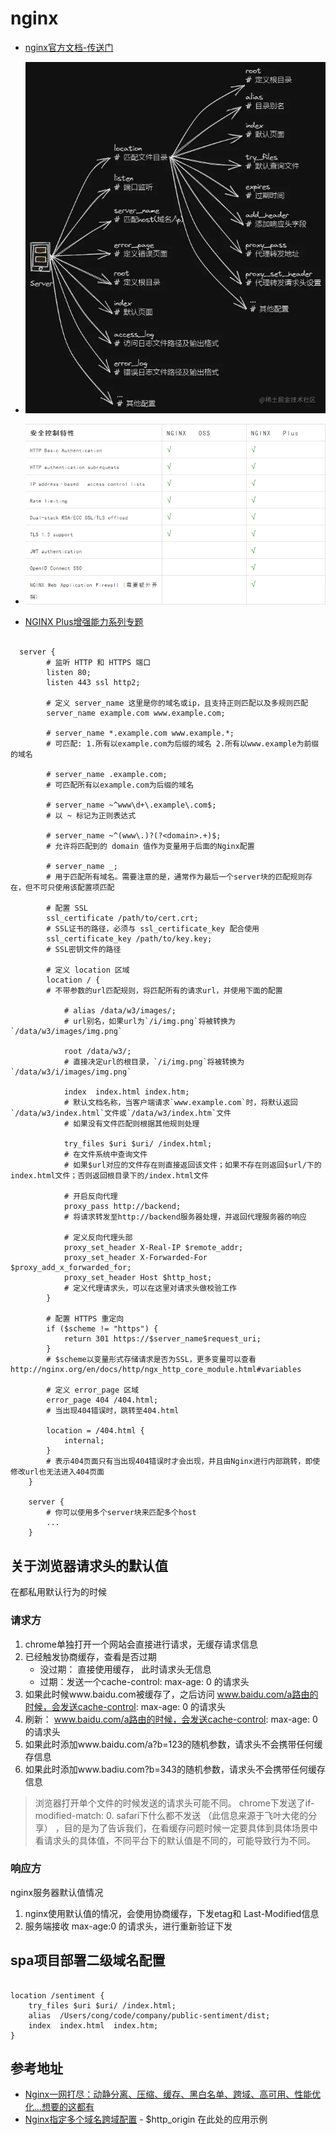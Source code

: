 # nginx


- [nginx官方文档-传送门](https://nginx.org/en/docs/)

- ![nginx](/study/imgs/nginx.webp)

- ![nginx](/study/imgs/nginxplus.png)

- [NGINX Plus增强能力系列专题](https://mp.weixin.qq.com/mp/appmsgalbum?__biz=MzUzMzk5Njc4NQ==&action=getalbum&album_id=1486464352936394755&scene=173&from_msgid=2247485266&from_itemidx=2&count=3&nolastread=1#wechat_redirect)

```nginx

  server {
        # 监听 HTTP 和 HTTPS 端口
        listen 80;
        listen 443 ssl http2;

        # 定义 server_name 这里是你的域名或ip，且支持正则匹配以及多规则匹配
        server_name example.com www.example.com;

        # server_name *.example.com www.example.*;
        # 可匹配: 1.所有以example.com为后缀的域名 2.所有以www.example为前缀的域名

        # server_name .example.com;
        # 可匹配所有以example.com为后缀的域名

        # server_name ~^www\d+\.example\.com$;
        # 以 ~ 标记为正则表达式

        # server_name ~^(www\.)?(?<domain>.+)$;
        # 允许将匹配到的 domain 值作为变量用于后面的Nginx配置

        # server_name _;
        # 用于匹配所有域名。需要注意的是，通常作为最后一个server块的匹配规则存在，但不可只使用该配置项匹配

        # 配置 SSL
        ssl_certificate /path/to/cert.crt;
        # SSL证书的路径，必须与 ssl_certificate_key 配合使用
        ssl_certificate_key /path/to/key.key;
        # SSL密钥文件的路径

        # 定义 location 区域
        location / {
        # 不带参数的url匹配规则，将匹配所有的请求url，并使用下面的配置

            # alias /data/w3/images/;
            # url别名，如果url为`/i/img.png`将被转换为`/data/w3/images/img.png`

            root /data/w3/;
            # 直接决定url的根目录，`/i/img.png`将被转换为`/data/w3/i/images/img.png`

            index  index.html index.htm;
            # 默认文档名称，当客户端请求`www.example.com`时，将默认返回`/data/w3/index.html`文件或`/data/w3/index.htm`文件
            # 如果没有文件匹配则根据其他规则处理

            try_files $uri $uri/ /index.html;
            # 在文件系统中查询文件
            # 如果$url对应的文件存在则直接返回该文件；如果不存在则返回$url/下的index.html文件；否则返回根目录下的/index.html文件

            # 开启反向代理
            proxy_pass http://backend;
            # 将请求转发至http://backend服务器处理，并返回代理服务器的响应

            # 定义反向代理头部
            proxy_set_header X-Real-IP $remote_addr;
            proxy_set_header X-Forwarded-For $proxy_add_x_forwarded_for;
            proxy_set_header Host $http_host;
            # 定义代理请求头，可以在这里对请求头做校验工作
        }

        # 配置 HTTPS 重定向
        if ($scheme != "https") {
            return 301 https://$server_name$request_uri;
        }
        # $scheme以变量形式存储请求是否为SSL，更多变量可以查看 http://nginx.org/en/docs/http/ngx_http_core_module.html#variables

        # 定义 error_page 区域
        error_page 404 /404.html;
        # 当出现404错误时，跳转至404.html

        location = /404.html {
            internal;
        }
        # 表示404页面只有当出现404错误时才会出现，并且由Nginx进行内部跳转，即使修改url也无法进入404页面
    }

    server {
        # 你可以使用多个server块来匹配多个host
        ...
    }

```

## 关于浏览器请求头的默认值

在都私用默认行为的时候
### 请求方

1. chrome单独打开一个网站会直接进行请求，无缓存请求信息
2. 已经触发协商缓存，查看是否过期
    - 没过期： 直接使用缓存， 此时请求头无信息
    - 过期：发送一个cache-control: max-age: 0 的请求头
3. 如果此时候www.baidu.com被缓存了，之后访问 www.baidu.com/a路由的时候，会发送cache-control: max-age: 0 的请求头
4. 刷新：  www.baidu.com/a路由的时候，会发送cache-control: max-age: 0 的请求头
5. 如果此时添加www.baidu.com/a?b=123的随机参数，请求头不会携带任何缓存信息
6. 如果此时添加www.badiu.com?b=343的随机参数，请求头不会携带任何缓存信息

> 浏览器打开单个文件的时候发送的请求头可能不同。 chrome下发送了if-modified-match: 0. safari下什么都不发送 （此信息来源于飞叶大佬的分享） ，目的是为了告诉我们，在看缓存问题时候一定要具体到具体场景中看请求头的具体值，不同平台下的默认值是不同的，可能导致行为不同。

### 响应方
nginx服务器默认值情况

1. nginx使用默认值的情况，会使用协商缓存，下发etag和 Last-Modified信息
2. 服务端接收 max-age:0 的请求头，进行重新验证下发


## spa项目部署二级域名配置

```nginx

location /sentiment {
    try_files $uri $uri/ /index.html;
    alias  /Users/cong/code/company/public-sentiment/dist;
    index  index.html  index.htm;
}

```

## 参考地址

- [Nginx一网打尽：动静分离、压缩、缓存、黑白名单、跨域、高可用、性能优化...想要的这都有](https://juejin.cn/post/7112826654291918855#heading-15)
- [Nginx指定多个域名跨域配置](https://zhuanlan.zhihu.com/p/397562478) - $http_origin 在此处的应用示例